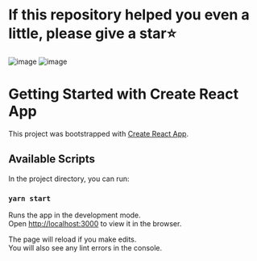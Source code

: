 # If this repository helped you even a little, please give a star⭐
![image](https://github.com/meta-crawler/energy-monitoring-dashboard/assets/114304642/0d781a73-5358-4042-af4b-bbf69af1e506)
![image](https://github.com/meta-crawler/energy-monitoring-dashboard/assets/114304642/7a64fb29-ac84-41d5-9990-1f30c268285a)

# Getting Started with Create React App
 
This project was bootstrapped with [Create React App](https://github.com/facebook/create-react-app).
 
## Available Scripts
 
In the project directory, you can run:
 
### `yarn start`
 
Runs the app in the development mode.\
Open [http://localhost:3000](http://localhost:3000) to view it in the browser.
 
The page will reload if you make edits.\
You will also see any lint errors in the console.
